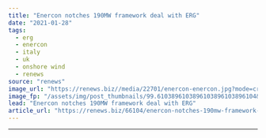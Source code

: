 ```yaml
---
title: "Enercon notches 190MW framework deal with ERG"
date: "2021-01-28"
tags: 
  - erg
  - enercon
  - italy
  - uk
  - onshore wind
  - renews
source: "renews"
image_url: "https://renews.biz//media/22701/enercon-enercon.jpg?mode=crop&width=770&heightratio=0.6103896103896103896103896104&slimmage=true"
image_fp: "/assets/img/post_thumbnails/99.6103896103896103896103896104&slimmage=true"
lead: "Enercon notches 190MW framework deal with ERG"
article_url: "https://renews.biz/66104/enercon-notches-190mw-framework-deal-with-erg/"
---
```


---
